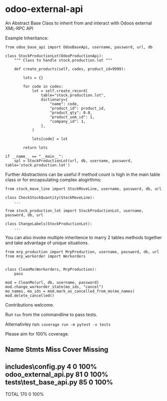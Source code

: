 # odoo-external-api
An Abstract Base Class to inherit from and interact with Odoos external XML-RPC API

Example Inheritance:

    from odoo_base_api import OdooBaseApi, username, password, url, db

    class StockProductionLot(OdooProductionApi):
        """ Class to handle stock.production.lot """

        def create_products(self, codes, product_id=9999):

            lots = {}

            for code in codes:
                lot = self.create_record(
                    table="stock.production.lot",
                    dictionary={
                        "name": code,
                        "product_id": product_id,
                        "product_qty": 0.0,
                        "product_uom_id": 1,
                        "company_id": 1,
                    },
                )

                lots[code] = lot

            return lots

    if __name__ == "__main__":
        spl = StockProductionLot(url, db, username, password, table='stock.production.lot')

Further Abstractions can be useful if method count is high in the main table class or for encapsulating complex alogirthms:
    
    from stock_move_line import StockMoveLine, username, password, db, url

    class CheckStockQuantity(StockMoveLine):
        ...

    from stock_production_lot import StockProductionLot, username, password, db, url

    class ChangeLabels(StockProductionLot):
        ...

You can also invoke multiple inheritence to marry 2 tables methods together and take advantage of unique situations.

    from mrp_production import MrpProduction, username, password, db, url
    from mrp_workorder import Workorders


    class CleanMo(Workorders, MrpProduction):
        pass

    mod = CleanMo(url, db, username, password)
    mod.change_workorder_state(mo_ids, "cancel")
    mo_names, mo_ids = mod.mark_as_cancelled_from_mo(mo_names)
    mod.delete_cancelled()




Contributions welcome.

Run `tox` from the commandline to pass tests.

Alternativley run:
`coverage run -m pytest -x tests`

Please aim for 100% coverage.

Name                     Stmts   Miss  Cover   Missing
------------------------------------------------------
includes\config.py           4      0   100%
odoo_external_api.py        81      0   100%
tests\test_base_api.py      85      0   100%
------------------------------------------------------
TOTAL                      170      0   100%